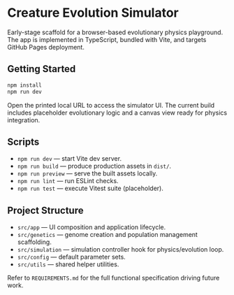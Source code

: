 # Creature Evolution Simulator

Early-stage scaffold for a browser-based evolutionary physics playground. The app is implemented in TypeScript, bundled with Vite, and targets GitHub Pages deployment.

## Getting Started

```bash
npm install
npm run dev
```

Open the printed local URL to access the simulator UI. The current build includes placeholder evolutionary logic and a canvas view ready for physics integration.

## Scripts

- `npm run dev` &mdash; start Vite dev server.
- `npm run build` &mdash; produce production assets in `dist/`.
- `npm run preview` &mdash; serve the built assets locally.
- `npm run lint` &mdash; run ESLint checks.
- `npm run test` &mdash; execute Vitest suite (placeholder).

## Project Structure

- `src/app` &mdash; UI composition and application lifecycle.
- `src/genetics` &mdash; genome creation and population management scaffolding.
- `src/simulation` &mdash; simulation controller hook for physics/evolution loop.
- `src/config` &mdash; default parameter sets.
- `src/utils` &mdash; shared helper utilities.

Refer to `REQUIREMENTS.md` for the full functional specification driving future work.
